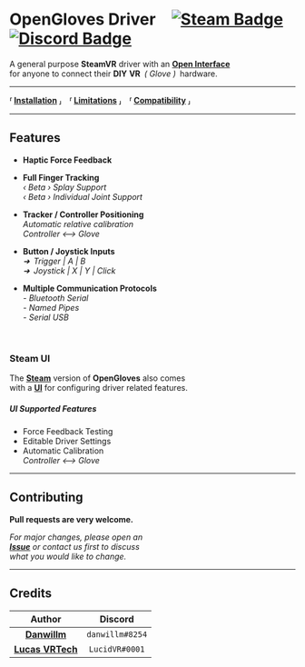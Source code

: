 # OpenGloves Driver [![Steam Badge]][Steam] [![Discord Badge]][Discord]

A general purpose **SteamVR** driver with an **[Open Interface]** <br>
for anyone to connect their **DIY** **VR** *( Glove )* hardware.

---

**⸢ [Installation] ⸥ ⸢ [Limitations] ⸥ ⸢ [Compatibility] ⸥**

---

## Features

- **Haptic Force Feedback**

- **Full Finger Tracking** <br>
    *‹ Beta › Splay Support* <br>
    *‹ Beta › Individual Joint Support*

- **Tracker / Controller Positioning** <br>
    *Automatic relative calibration* <br>
    *Controller ⟷ Glove*

- **Button / Joystick Inputs** <br>
    *➜ Trigger | A | B* <br>
    *➜ Joystick | X | Y | Click*

- **Multiple Communication Protocols** <br>
    *- Bluetooth Serial* <br>
    *- Named Pipes* <br>
    *- Serial USB*

<br>

### Steam UI

The **[Steam]** version of **OpenGloves** also comes <br>
with a **[UI]** for configuring driver related features.

##### UI Supported Features
- Force Feedback Testing
- Editable Driver Settings
- Automatic Calibration <br>
    *Controller ⟷ Glove*

---

## Contributing

**Pull requests are very welcome.**

*For major changes, please open an* <br>
***[Issue]*** *or contact us first to discuss* <br>
*what you would like to change.*

---

## Credits

| Author | Discord |
|:------:|:-------:|
| **[Danwillm]** | `danwillm#8254` |
| **[Lucas VRTech]** | `LucidVR#0001` |


<!----------------------------------------------------------------------------->

[Steam Badge]: https://img.shields.io/badge/Steam-000000?style=for-the-badge&logo=steam&logoColor=white
[Discord Badge]: https://img.shields.io/badge/Discord-7289DA?style=for-the-badge&logo=discord&logoColor=white

[Discord]: https://discord.gg/lucidvr
[Steam]: https://store.steampowered.com/app/1574050/OpenGloves

[Installation]: docs/Installation.md
[Limitations]: docs/Limitations.md
[Compatibility]: docs/Compatibility.md

[UI]: https://github.com/lucidVR/opengloves-ui
[Open Interface]: https://github.com/LucidVR/opengloves-driver/wiki/Driver-Input

[Issue]: https://github.com/LucidVR/opengloves-driver/issues

[Danwillm]: https://github.com/danwillm
[Lucas VRTech]: https://github.com/lucas-vrtech
